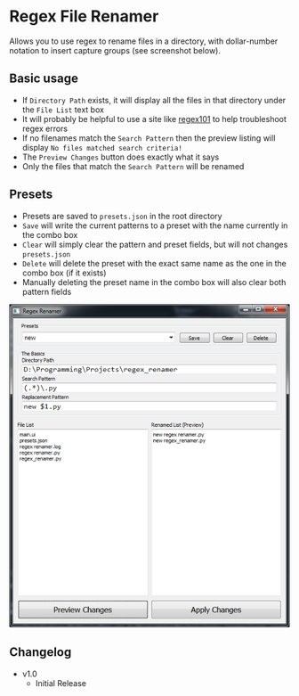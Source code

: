 # Regex File Renamer
Allows you to use regex to rename files in a directory, with dollar-number notation to insert capture groups (see screenshot below).

## Basic usage
- If `Directory Path` exists, it will display all the files in that directory under the `File List` text box
- It will probably be helpful to use a site like [regex101](https://regex101.com/) to help troubleshoot regex errors
- If no filenames match the `Search Pattern` then the preview listing will display `No files matched search criteria!`
- The `Preview Changes` button does exactly what it says
- Only the files that match the `Search Pattern` will be renamed
 
## Presets
- Presets are saved to `presets.json` in the root directory
- `Save` will write the current patterns to a preset with the name currently in the combo box
- `Clear` will simply clear the pattern and preset fields, but will not changes `presets.json`
- `Delete` will delete the preset with the exact same name as the one in the combo box (if it exists)
- Manually deleting the preset name in the combo box will also clear both pattern fields

![screenshot](sshot.png)

## Changelog
- v1.0
    - Initial Release
